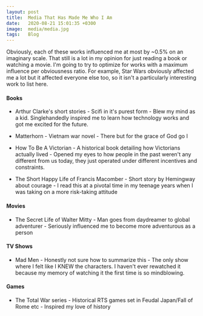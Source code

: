 ```yaml
---
layout: post
title:  Media That Has Made Me Who I Am
date:   2020-08-21 15:01:35 +0300
image:  media/media.jpg
tags:   Blog
---
```


Obviously, each of these works influenced me at most by ~0.5% on an imaginary scale. That still is a lot in my opinion for just reading a book or watching a movie. I'm going to try to optimize for works with a maximum influence per obviousness ratio. For example, Star Wars obviously affected me a lot but it affected everyone else too, so it isn't a particularly interesting work to list here.

#### Books

* Arthur Clarke's short stories - Scifi in it's purest form - Blew my mind as a kid. Singlehandedly inspired me to learn how technology works and got me excited for the future.

* Matterhorn - Vietnam war novel - There but for the grace of God go I

* How To Be A Victorian - A historical book detailing how Victorians actually lived - Opened my eyes to how people in the past weren't any different from us today, they just operated under different incentives and constraints.

* The Short Happy Life of Francis Macomber - Short story by Hemingway about courage - I read this at a pivotal time in my teenage years when I was taking on a more risk-taking attitude

#### Movies

* The Secret Life of Walter Mitty - Man goes from daydreamer to global adventurer - Seriously influenced me to become more adventurous as a person

#### TV Shows

* Mad Men - Honestly not sure how to summarize this - The only show where I felt like I KNEW the characters. I haven't ever rewatched it because my memory of watching it the first time is so mindblowing.

#### Games

* The Total War series - Historical RTS games set in Feudal Japan/Fall of Rome etc - Inspired my love of history
